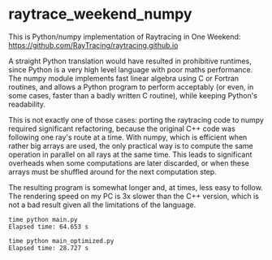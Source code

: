 # raytrace_weekend_numpy

This is Python/numpy implementation of Raytracing in One Weekend: https://github.com/RayTracing/raytracing.github.io

A straight Python translation would have resulted in prohibitive runtimes, since Python is a very high level language with poor maths performance. The numpy module implements fast linear algebra using C or Fortran routines, and allows a Python program to perform acceptably (or even, in some cases, faster than a badly written C routine), while keeping Python's readability.

This is not exactly one of those cases: porting the raytracing code to numpy required significant refactoring, because the original C++ code was following one ray's route at a time. With numpy, which is efficient when rather big arrays are used, the only practical way is to compute the same operation in parallel on all rays at the same time. This leads to significant overheads when some computations are later discarded, or when these arrays must be shuffled around for the next computation step.

The resulting program is somewhat longer and, at times, less easy to follow. The rendering speed on my PC is 3x slower than the C++ version, which is not a bad result given all the limitations of the language.

```
time python main.py
Elapsed time: 64.653 s
```
```
time python main_optimized.py
Elapsed time: 28.727 s
```


